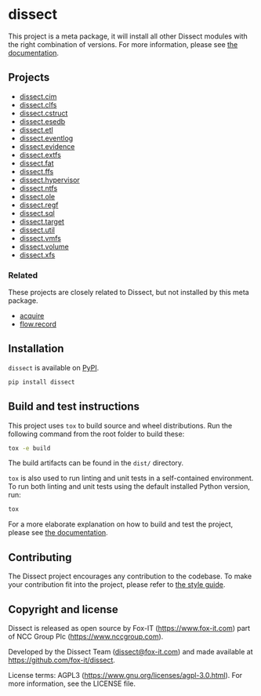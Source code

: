 # dissect

This project is a meta package, it will install all other Dissect modules with the right combination of versions. For
more information, please see [the documentation](https://dissect.readthedocs.io/en/latest/projects).

## Projects

- [dissect.cim](https://github.com/fox-it/dissect.cim)
- [dissect.clfs](https://github.com/fox-it/dissect.clfs)
- [dissect.cstruct](https://github.com/fox-it/dissect.cstruct)
- [dissect.esedb](https://github.com/fox-it/dissect.esedb)
- [dissect.etl](https://github.com/fox-it/dissect.etl)
- [dissect.eventlog](https://github.com/fox-it/dissect.eventlog)
- [dissect.evidence](https://github.com/fox-it/dissect.evidence)
- [dissect.extfs](https://github.com/fox-it/dissect.extfs)
- [dissect.fat](https://github.com/fox-it/dissect.fat)
- [dissect.ffs](https://github.com/fox-it/dissect.ffs)
- [dissect.hypervisor](https://github.com/fox-it/dissect.hypervisor)
- [dissect.ntfs](https://github.com/fox-it/dissect.ntfs)
- [dissect.ole](https://github.com/fox-it/dissect.ole)
- [dissect.regf](https://github.com/fox-it/dissect.regf)
- [dissect.sql](https://github.com/fox-it/dissect.sql)
- [dissect.target](https://github.com/fox-it/dissect.target)
- [dissect.util](https://github.com/fox-it/dissect.util)
- [dissect.vmfs](https://github.com/fox-it/dissect.vmfs)
- [dissect.volume](https://github.com/fox-it/dissect.volume)
- [dissect.xfs](https://github.com/fox-it/dissect.xfs)

### Related

These projects are closely related to Dissect, but not installed by this meta package.

- [acquire](https://github.com/fox-it/acquire)
- [flow.record](https://github.com/fox-it/flow.record)

## Installation

`dissect` is available on [PyPI](https://pypi.org/project/dissect/).

```bash
pip install dissect
```

## Build and test instructions

This project uses `tox` to build source and wheel distributions. Run the following command from the root folder to build
these:

```bash
tox -e build
```

The build artifacts can be found in the `dist/` directory.

`tox` is also used to run linting and unit tests in a self-contained environment. To run both linting and unit tests
using the default installed Python version, run:

```bash
tox
```

For a more elaborate explanation on how to build and test the project, please see [the
documentation](https://dissect.readthedocs.io/en/latest/contributing/developing.html#building-testing).

## Contributing

The Dissect project encourages any contribution to the codebase. To make your contribution fit into the project, please
refer to [the style guide](https://dissect.readthedocs.io/en/latest/contributing/style-guide.html).

## Copyright and license

Dissect is released as open source by Fox-IT (<https://www.fox-it.com>) part of NCC Group Plc
(<https://www.nccgroup.com>).

Developed by the Dissect Team (<dissect@fox-it.com>) and made available at <https://github.com/fox-it/dissect>.

License terms: AGPL3 (<https://www.gnu.org/licenses/agpl-3.0.html>). For more information, see the LICENSE file.
